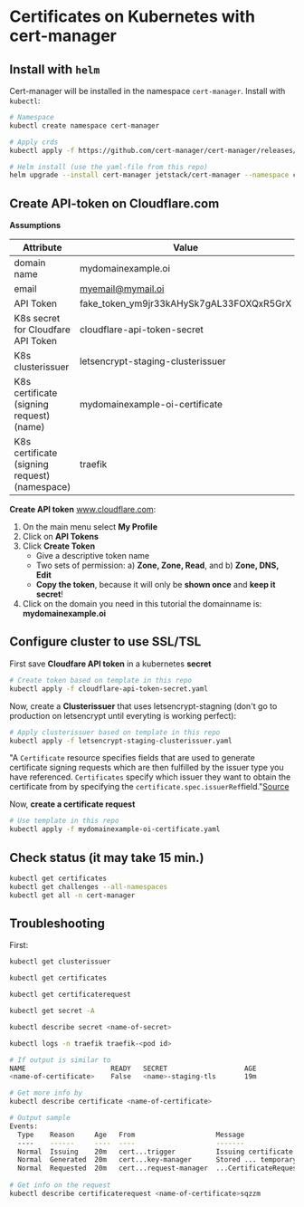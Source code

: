 # Certificates on Kubernetes with cert-manager

## Install with `helm`

Cert-manager will be installed in the namespace `cert-manager`. Install with `kubectl`:

```bash
# Namespace
kubectl create namespace cert-manager

# Apply crds
kubectl apply -f https://github.com/cert-manager/cert-manager/releases/download/v1.9.1/cert-manager.crds.yaml

# Helm install (use the yaml-file from this repo)
helm upgrade --install cert-manager jetstack/cert-manager --namespace cert-manager --values=helm-values-cert-manager.yaml --version v1.9.1
```

## Create API-token on Cloudflare.com

**Assumptions**

| Attribute                                     | Value                                    |
| --------------------------------------------- | ---------------------------------------- |
| domain name                                   | mydomainexample.oi                       |
| email                                         | myemail@mymail.oi                        |
| API Token                                     | fake_token_ym9jr33kAHySk7gAL33FOXQxR5GrX |
| K8s secret for Cloudfare API Token            | cloudflare-api-token-secret              |
| K8s clusterissuer                             | letsencrypt-staging-clusterissuer        |
| K8s certificate (signing request) (name)      | mydomainexample-oi-certificate           |
| K8s certificate (signing request) (namespace) | traefik                                  |

**Create API token** www.cloudflare.com:

1. On the main menu select **My Profile**
2. Click on **API Tokens**
3. Click **Create Token**
   * Give a descriptive token name
   * Two sets of permission: a) **Zone, Zone, Read**, and b) **Zone, DNS, Edit**
   * **Copy the token**, because it will only be **shown once** and **keep it secret**!
4. Click on the domain you need in this tutorial the domainname is: **mydomainexample.oi**

## Configure cluster to use SSL/TSL

First save **Cloudfare API token** in a kubernetes **secret**

```bash
# Create token based on template in this repo
kubectl apply -f cloudflare-api-token-secret.yaml
```

Now, create a **Clusterissuer** that uses letsencrypt-stagning (don't go to production on letsencrypt until everyting is working perfect):

```bash
# Apply clusterissuer based on template in this repo
kubectl apply -f letsencrypt-staging-clusterissuer.yaml
```

"A `Certificate` resource specifies fields that are used to generate certificate signing requests which are then fulfilled by the issuer type you have referenced. `Certificates` specify which issuer they want to obtain the certificate from by specifying the `certificate.spec.issuerRef`field."[Source](https://cert-manager.io/docs/usage/certificate/)

Now, **create a certificate request**

```bash
# Use template in this repo
kubectl apply -f mydomainexample-oi-certificate.yaml
```

## Check status (it may take 15 min.)

```bash
kubectl get certificates
kubectl get challenges --all-namespaces
kubectl get all -n cert-manager
```

## Troubleshooting

First:

```bash
kubectl get clusterissuer

kubectl get certificates

kubectl get certificaterequest

kubectl get secret -A

kubectl describe secret <name-of-secret>

kubectl logs -n traefik traefik-<pod id>

# If output is similar to
NAME                     READY   SECRET                   AGE
<name-of-certificate>    False   <name>-staging-tls       19m

# Get more info by
kubectl describe certificate <name-of-certificate>

# Output sample
Events:
  Type    Reason     Age   From                    Message
  ----    ------     ----  ----                    -------
  Normal  Issuing    20m   cert...trigger          Issuing certificate as Secret does not exist
  Normal  Generated  20m   cert...key-manager      Stored ... temporary ..."<name-of-certificate>vsz8b"
  Normal  Requested  20m   cert...request-manager  ...CertificateRequest ... "<name-of-certificate>sqzzm"
  
# Get info on the request
kubectl describe certificaterequest <name-of-certificate>sqzzm
```

